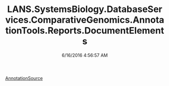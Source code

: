 ﻿---
title: LANS.SystemsBiology.DatabaseServices.ComparativeGenomics.AnnotationTools.Reports.DocumentElements
date: 6/16/2016 4:56:57 AM
---

[AnnotationSource](T-LANS.SystemsBiology.DatabaseServices.ComparativeGenomics.AnnotationTools.Reports.DocumentElements.AnnotationSource.html)
